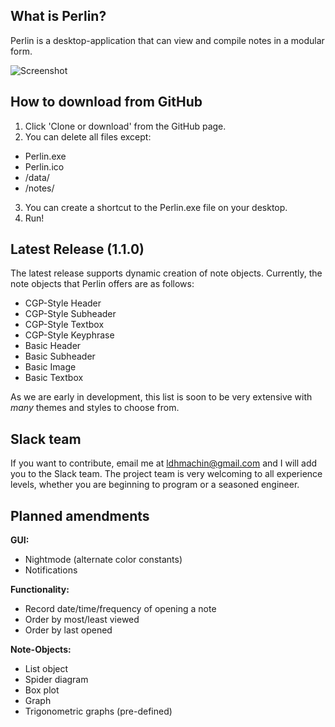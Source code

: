 What is Perlin?
-----
Perlin is a desktop-application that can view and compile notes in a modular form.

![Screenshot](https://raw.githubusercontent.com/ldhmachin/Perlin/master/documentation/screenshots/current.PNG)

How to download from GitHub
-----
1. Click 'Clone or download' from the GitHub page.
2. You can delete all files except: 

* Perlin.exe
* Perlin.ico
* /data/
* /notes/ 
3. You can create a shortcut to the Perlin.exe file on your desktop.
4. Run!

Latest Release (1.1.0)
-----
The latest release supports dynamic creation of note objects. Currently, the note objects that Perlin offers are as follows:
* CGP-Style Header
* CGP-Style Subheader
* CGP-Style Textbox
* CGP-Style Keyphrase
* Basic Header
* Basic Subheader
* Basic Image
* Basic Textbox

As we are early in development, this list is soon to be very extensive with _many_ themes and styles to choose from.

Slack team
-----
If you want to contribute, email me at ldhmachin@gmail.com and I will add you to the Slack team. The project team is very welcoming to all experience levels, whether you are beginning to program or a seasoned engineer.

Planned amendments
-----
**GUI:**
* Nightmode (alternate color constants)
* Notifications 

**Functionality:**
* Record date/time/frequency of opening a note
* Order by most/least viewed
* Order by last opened

**Note-Objects:**
* List object
* Spider diagram
* Box plot
* Graph
* Trigonometric graphs (pre-defined)



